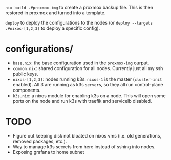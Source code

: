 `nix build .#proxmox-img` to create a proxmox backup file. This is then restored in proxmox and turned into a template.

`deploy` to deploy the configurations to the nodes (or `deploy --targets .#nixos-[1,2,3]` to deploy a specific config).

# configurations/
* `base.nix`: the base configuration used in the `proxmox-img` ourput.
* `common.nix`: shared configuration for all nodes. Currently just all my ssh public keys.
* `nixos-[1,2,3]`: nodes running k3s. `nixos-1` is the master (`cluster-init` enabled). All 3 are running as k3s `server`s, so they all run control-plane components.
* `k3s.nix`: a nixos module for enabling k3s on a node. This will open some ports on the node and run k3s with traefik and servicelb disabled.

# TODO
* Figure out keeping disk not bloated on nixos vms (i.e. old generations, removed packages, etc.).
* Way to manage k3s secrets from here instead of sshing into nodes.
* Exposing grafana to home subnet

